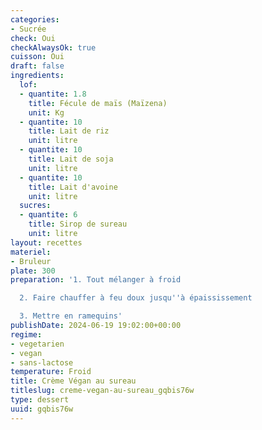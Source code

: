 ```yaml
---
categories:
- Sucrée
check: Oui
checkAlwaysOk: true
cuisson: Oui
draft: false
ingredients:
  lof:
  - quantite: 1.8
    title: Fécule de maïs (Maïzena)
    unit: Kg
  - quantite: 10
    title: Lait de riz
    unit: litre
  - quantite: 10
    title: Lait de soja
    unit: litre
  - quantite: 10
    title: Lait d'avoine
    unit: litre
  sucres:
  - quantite: 6
    title: Sirop de sureau
    unit: litre
layout: recettes
materiel:
- Bruleur
plate: 300
preparation: '1. Tout mélanger à froid

  2. Faire chauffer à feu doux jusqu''à épaississement

  3. Mettre en ramequins'
publishDate: 2024-06-19 19:02:00+00:00
regime:
- vegetarien
- vegan
- sans-lactose
temperature: Froid
title: Crème Végan au sureau
titleslug: creme-vegan-au-sureau_gqbis76w
type: dessert
uuid: gqbis76w
---
```

